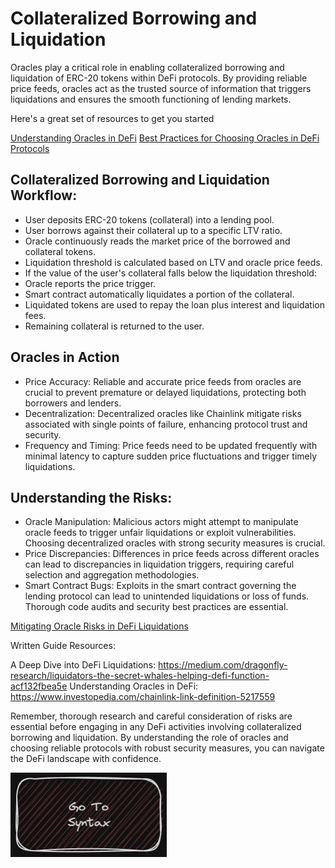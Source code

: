 # Collateralized Borrowing and Liquidation
Oracles play a critical role in enabling collateralized borrowing and liquidation of ERC-20 tokens within DeFi protocols. By providing reliable price feeds, oracles act as the trusted source of information that triggers liquidations and ensures the smooth functioning of lending markets. 

Here's a great set of resources to get you started

[Understanding Oracles in DeFi](https://www.investopedia.com/chainlink-link-definition-5217559)
[Best Practices for Choosing Oracles in DeFi Protocols](https://docs.chain.link/getting-started/conceptual-overview)


## Collateralized Borrowing and Liquidation Workflow:

- User deposits ERC-20 tokens (collateral) into a lending pool.
- User borrows against their collateral up to a specific LTV ratio.
- Oracle continuously reads the market price of the borrowed and collateral tokens.
- Liquidation threshold is calculated based on LTV and oracle price feeds.
- If the value of the user's collateral falls below the liquidation threshold:
- Oracle reports the price trigger.
- Smart contract automatically liquidates a portion of the collateral.
- Liquidated tokens are used to repay the loan plus interest and liquidation fees.
- Remaining collateral is returned to the user.

## Oracles in Action

- Price Accuracy: Reliable and accurate price feeds from oracles are crucial to prevent premature or delayed liquidations, protecting both borrowers and lenders.
- Decentralization: Decentralized oracles like Chainlink mitigate risks associated with single points of failure, enhancing protocol trust and security.
- Frequency and Timing: Price feeds need to be updated frequently with minimal latency to capture sudden price fluctuations and trigger timely liquidations.

## Understanding the Risks:

- Oracle Manipulation: Malicious actors might attempt to manipulate oracle feeds to trigger unfair liquidations or exploit vulnerabilities. Choosing decentralized oracles with strong security measures is crucial.
- Price Discrepancies: Differences in price feeds across different oracles can lead to discrepancies in liquidation triggers, requiring careful selection and aggregation methodologies.
- Smart Contract Bugs: Exploits in the smart contract governing the lending protocol can lead to unintended liquidations or loss of funds. Thorough code audits and security best practices are essential.

[Mitigating Oracle Risks in DeFi Liquidations](https://medium.com/beaver-smartcontract-security/defi-security-lecture-2-flash-loan-attacks-4aee2d3f07ca)

Written Guide Resources:

A Deep Dive into DeFi Liquidations: https://medium.com/dragonfly-research/liquidators-the-secret-whales-helping-defi-function-acf132fbea5e
Understanding Oracles in DeFi: https://www.investopedia.com/chainlink-link-definition-5217559

Remember, thorough research and careful consideration of risks are essential before engaging in any DeFi activities involving collateralized borrowing and liquidation. By understanding the role of oracles and choosing reliable protocols with robust security measures, you can navigate the DeFi landscape with confidence.


[<img alt="start here" width="250px" src="../../images/syntax.png" />](./Syntax.md)
